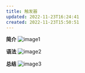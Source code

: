 ```yaml
---
title: 触发器
updated: 2022-11-23T16:24:41
created: 2022-11-23T15:50:51
---
```


**简介**
![image1](../../../resources/7b78621094d5450faef6f8755a0ba5b7.png)

**语法**
![image2](../../../resources/63fca6a5ef504854b996c68e1b647fc5.png)

**总结**
![image3](../../../resources/6766ba9240004224b123b5f2002294dc.png)

